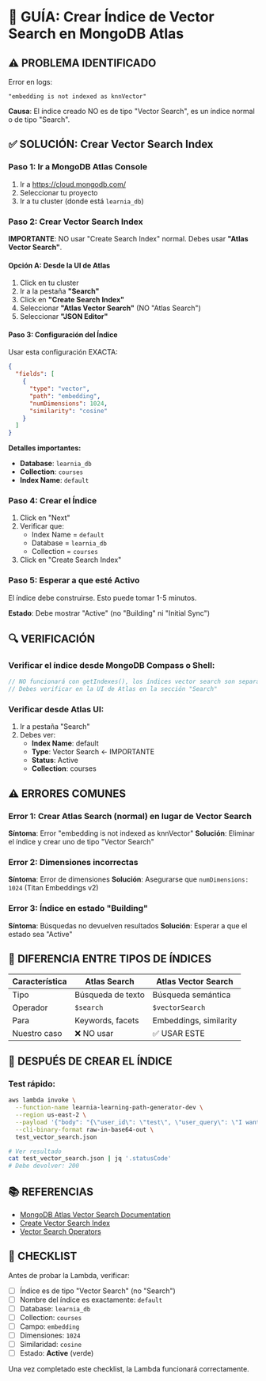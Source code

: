 # 🔧 GUÍA: Crear Índice de Vector Search en MongoDB Atlas

## ⚠️ PROBLEMA IDENTIFICADO

Error en logs:
```
"embedding is not indexed as knnVector"
```

**Causa**: El índice creado NO es de tipo "Vector Search", es un índice normal o de tipo "Search".

## ✅ SOLUCIÓN: Crear Vector Search Index

### Paso 1: Ir a MongoDB Atlas Console
1. Ir a https://cloud.mongodb.com/
2. Seleccionar tu proyecto
3. Ir a tu cluster (donde está `learnia_db`)

### Paso 2: Crear Vector Search Index

**IMPORTANTE**: NO usar "Create Search Index" normal. Debes usar **"Atlas Vector Search"**.

#### Opción A: Desde la UI de Atlas
1. Click en tu cluster
2. Ir a la pestaña **"Search"**
3. Click en **"Create Search Index"**
4. Seleccionar **"Atlas Vector Search"** (NO "Atlas Search")
5. Seleccionar **"JSON Editor"**

#### Paso 3: Configuración del Índice

Usar esta configuración EXACTA:

```json
{
  "fields": [
    {
      "type": "vector",
      "path": "embedding",
      "numDimensions": 1024,
      "similarity": "cosine"
    }
  ]
}
```

**Detalles importantes:**
- **Database**: `learnia_db`
- **Collection**: `courses`
- **Index Name**: `default`

### Paso 4: Crear el Índice

1. Click en "Next"
2. Verificar que:
   - Index Name = `default`
   - Database = `learnia_db`
   - Collection = `courses`
3. Click en "Create Search Index"

### Paso 5: Esperar a que esté Activo

El índice debe construirse. Esto puede tomar 1-5 minutos.

**Estado**: Debe mostrar "Active" (no "Building" ni "Initial Sync")

## 🔍 VERIFICACIÓN

### Verificar el índice desde MongoDB Compass o Shell:

```javascript
// NO funcionará con getIndexes(), los índices vector search son separados
// Debes verificar en la UI de Atlas en la sección "Search"
```

### Verificar desde Atlas UI:
1. Ir a pestaña "Search"
2. Debes ver:
   - **Index Name**: default
   - **Type**: Vector Search ← IMPORTANTE
   - **Status**: Active
   - **Collection**: courses

## ⚠️ ERRORES COMUNES

### Error 1: Crear Atlas Search (normal) en lugar de Vector Search
**Síntoma**: Error "embedding is not indexed as knnVector"
**Solución**: Eliminar el índice y crear uno de tipo "Vector Search"

### Error 2: Dimensiones incorrectas
**Síntoma**: Error de dimensiones
**Solución**: Asegurarse que `numDimensions: 1024` (Titan Embeddings v2)

### Error 3: Índice en estado "Building"
**Síntoma**: Búsquedas no devuelven resultados
**Solución**: Esperar a que el estado sea "Active"

## 📝 DIFERENCIA ENTRE TIPOS DE ÍNDICES

| Característica | Atlas Search | Atlas Vector Search |
|----------------|--------------|---------------------|
| Tipo | Búsqueda de texto | Búsqueda semántica |
| Operador | `$search` | `$vectorSearch` |
| Para | Keywords, facets | Embeddings, similarity |
| Nuestro caso | ❌ NO usar | ✅ USAR ESTE |

## 🧪 DESPUÉS DE CREAR EL ÍNDICE

### Test rápido:

```bash
aws lambda invoke \
  --function-name learnia-learning-path-generator-dev \
  --region us-east-2 \
  --payload '{"body": "{\"user_id\": \"test\", \"user_query\": \"I want to learn JavaScript and TypeScript programming\", \"user_level\": \"intermediate\", \"estimated_weeks\": 10, \"time_per_week\": 10, \"num_courses\": 5}"}' \
  --cli-binary-format raw-in-base64-out \
  test_vector_search.json

# Ver resultado
cat test_vector_search.json | jq '.statusCode'
# Debe devolver: 200
```

## 📚 REFERENCIAS

- [MongoDB Atlas Vector Search Documentation](https://www.mongodb.com/docs/atlas/atlas-vector-search/vector-search-overview/)
- [Create Vector Search Index](https://www.mongodb.com/docs/atlas/atlas-vector-search/create-index/)
- [Vector Search Operators](https://www.mongodb.com/docs/atlas/atlas-vector-search/vector-search-stage/)

## 🎯 CHECKLIST

Antes de probar la Lambda, verificar:

- [ ] Índice es de tipo "Vector Search" (no "Search")
- [ ] Nombre del índice es exactamente: `default`
- [ ] Database: `learnia_db`
- [ ] Collection: `courses`  
- [ ] Campo: `embedding`
- [ ] Dimensiones: `1024`
- [ ] Similaridad: `cosine`
- [ ] Estado: **Active** (verde)

Una vez completado este checklist, la Lambda funcionará correctamente.
